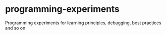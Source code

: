 # programming-experiments
Programming experiments for learning principles, debugging, best practices and so on
